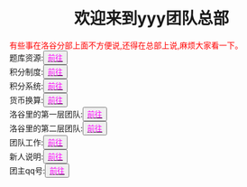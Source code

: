 <html>
	<head>
		<title>yyy团队的总部</title>
	    <style type="text/css">
		<!--
			.red{color:#FF0000}
			.green{color:#00FF00}
			.purple{color: #FF00FF}
		-->
        </style>
	</head>
	<body>
		<h1><center>欢迎来到yyy团队总部</center></h1>
		<div class="red">有些事在洛谷分部上面不方便说,还得在总部上说,麻烦大家看一下。</div>
		<div>题库资源:<button title="hello"><a href="https://zhouningyuan1234.github.io/tikuziyuan/"><span class="purple">前往</span></a></button></div>
		<div>积分制度:<button title="hello"><a href="https://zhouningyuan1234.github.io/zhidu/"><span class="purple">前往</span></a></button></div>
		<div>积分系统:<button title="hello"><a href="https://zhouningyuan1234.github.io/xitong/"><span class="purple">前往</span></a></button></div>
		<div>货币换算:<button title="hello"><a href="https://zhouningyuan1234.github.io/huobihuansuan/
"><span class="purple">前往</span></a></button></div>
		<div>洛谷里的第一层团队:<button title="hello"><a href="https://www.luogu.org/team/show?teamid=18368"><span class="purple">前往</span></a></button></div>
		<div>洛谷里的第二层团队:<button title="hello"><a href="https://www.luogu.org/team/show?teamid=18753"><span class="purple">前往</span></a></button></div>
		<div>团队工作:<button title="hello"><a href="https://zhouningyuan1234.github.io/tuanduigongzuo/"><span class="purple">前往</span></a></button></div>
		<div>新人说明:<button title="hello"><a href="https://zhouningyuan1234.github.io/xinrenshuoming/
"><span class="purple">前往</span></a></button></div>
		<div>团主qq号:<button title="hello"><a href="https://zhouningyuan1234.github.io/qq/
"><span class="purple">前往</span></a></button></div>
	</body>
</html>

